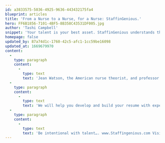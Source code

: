```yaml
---
id: a3833575-5036-4925-9636-443432175fa4
blueprint: articles
title: 'From a Nurse to a Nurse, for a Nurse: StaffinGenious.'
hero: FF6B1856-7101-4BF5-8B358C43531DF005.jpg
author: 'Tashi Campbell'
snippet: 'Your talent is your best asset. StaffinGenious understands that our mission is to help you grow and develop your talent while maintaining a healthy balance without sacrificing your freedom. We want to get to know you, we want to build a dynamic and personalize relationship with you.'
homepage: false
updated_by: 87a74d1c-1760-42c5-afc1-1cc59be16098
updated_at: 1669679970
content:
  -
    type: paragraph
    content:
      -
        type: text
        text: 'Jean Watson, the American nurse theorist, and professor states “Nurses are a unique kind. They have this insatiable need to care for others, which is both their greatest strength and fatal flaw.” The need to care for others often leave us neglecting our own self-care. As a Registered nurse, with many years of experience, I understand the need to always be there and the satisfaction to know that your hands and touch, your inspiration and care has touched the lives of so many in a positive and fruitful way. I also know how important it is to garner our talents and masterfully use it to help and heal others. The need to care for others always seem to take precedence over the need to care for ourselves. There is a balance that musts be attain. With this goal in mind StaffinGenious was design to help you maintain and achieve a balance. We must be able to nurture ourselves and take care of our talents. This will allow us to better take care of others and be more impactful with our care. StaffinGenious mission is to help you find the balance you need to attend to your community while taking care of your talent.'
  -
    type: paragraph
    content:
      -
        type: text
        text: 'We will help you develop and build your resume with experience. We will assist you with both short term and long-term goals. Quality Care while developing your talents is our focus. We will help you source and find the right match for your talent and lifestyle. From resume building, interviewing skills, credentialling, job hunting, salary requirements, and benefits that suit your needs. We would like to get to know you, we want to develop a relationship with you, we want to get your feedback. We want to make a positive impact with you. We want to be there with you as you grow and develop your talent.'
  -
    type: paragraph
    content:
      -
        type: text
        text: 'Be intentional with talent…. www.Staffingenious.com Visit us to begin your pipeline process.'
---
```

